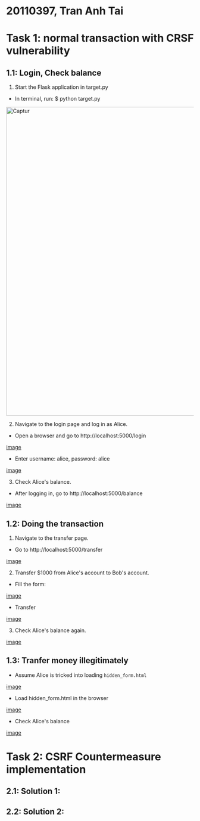 
# 20110397, Tran Anh Tai
# Task 1: normal transaction with CRSF vulnerability
## 1.1: Login, Check balance
1. Start the Flask application in target.py
- In terminal, run: $ python target.py
  
<img width="829" alt="Captur" src="https://github.com/quang-ute/myprojects/assets/57078914/07eb9d96-0ac2-4891-986a-29f2593fa3e3">

2. Navigate to the login page and log in as Alice.
- Open a browser and go to http://localhost:5000/login
  
[image](https://github.com/)

- Enter username: alice, password: alice
 
[image](https://github.com/)

3. Check Alice's balance.
- After logging in, go to http://localhost:5000/balance

[image](https://github.com/)

## 1.2: Doing the transaction
1. Navigate to the transfer page.
- Go to http://localhost:5000/transfer
  
[image](https://github.com/)

2. Transfer $1000 from Alice's account to Bob's account.
- Fill the form:
 
[image](https://github.com/)

- Transfer

[image](https://github.com/)

3. Check Alice's balance again.

[image](https://github.com/)

## 1.3: Tranfer money illegitimately
- Assume Alice is tricked into loading `hidden_form.html`
  
[image](https://github.com/)

- Load hidden_form.html in the browser

[image](https://github.com/)

- Check Alice's balance

[image](https://github.com/)

# Task 2: CSRF Countermeasure implementation
## 2.1: Solution 1:

## 2.2: Solution 2:
